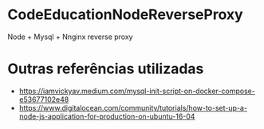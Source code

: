 # CodeEducationNodeReverseProxy
 Node + Mysql + Nnginx reverse proxy


# Outras referências utilizadas
- https://iamvickyav.medium.com/mysql-init-script-on-docker-compose-e53677102e48
- https://www.digitalocean.com/community/tutorials/how-to-set-up-a-node-js-application-for-production-on-ubuntu-16-04

